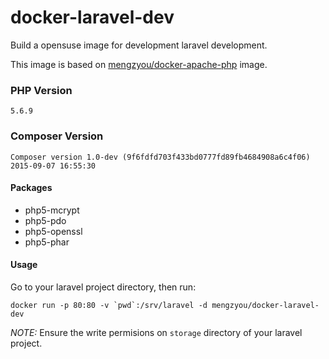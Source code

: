 # docker-laravel-dev
Build a opensuse image for development laravel development.  
  
This image is based on [mengzyou/docker-apache-php](https://registry.hub.docker.com/u/mengzyou/docker-apache-php/) image.

### PHP Version
`5.6.9`

### Composer Version
`Composer version 1.0-dev (9f6fdfd703f433bd0777fd89fb4684908a6c4f06) 2015-09-07 16:55:30`

#### Packages
- php5-mcrypt
- php5-pdo
- php5-openssl
- php5-phar

#### Usage
Go to your laravel project directory, then run:  
```
docker run -p 80:80 -v `pwd`:/srv/laravel -d mengzyou/docker-laravel-dev  
```
  
*NOTE:* Ensure the write permisions on `storage` directory of your laravel project.
